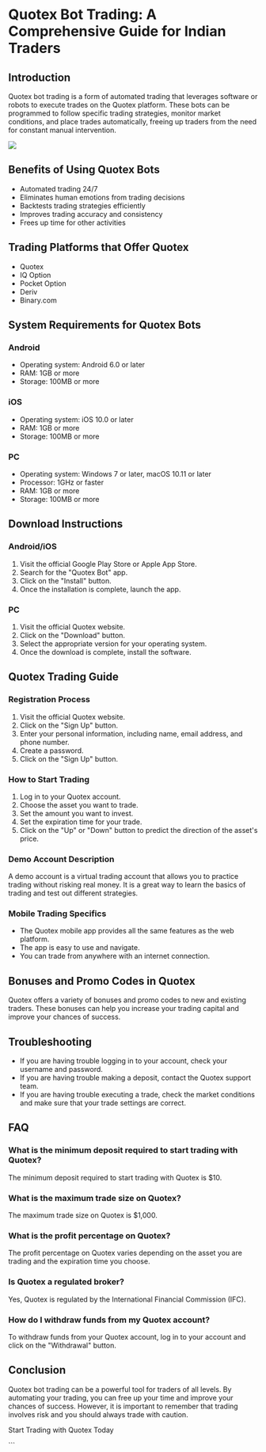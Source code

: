# Quotex Bot Trading: A Comprehensive Guide for Indian Traders

## Introduction

Quotex bot trading is a form of automated trading that leverages
software or robots to execute trades on the Quotex platform. These bots
can be programmed to follow specific trading strategies, monitor market
conditions, and place trades automatically, freeing up traders from the
need for constant manual intervention.

[![](https://static.quotex.io/files/4_en/300_250.jpg)](https://traff.sbs/brokerqxlid)

## Benefits of Using Quotex Bots

-   Automated trading 24/7
-   Eliminates human emotions from trading decisions
-   Backtests trading strategies efficiently
-   Improves trading accuracy and consistency
-   Frees up time for other activities

## Trading Platforms that Offer Quotex

-   Quotex
-   IQ Option
-   Pocket Option
-   Deriv
-   Binary.com

## System Requirements for Quotex Bots

### Android

-   Operating system: Android 6.0 or later
-   RAM: 1GB or more
-   Storage: 100MB or more

### iOS

-   Operating system: iOS 10.0 or later
-   RAM: 1GB or more
-   Storage: 100MB or more

### PC

-   Operating system: Windows 7 or later, macOS 10.11 or later
-   Processor: 1GHz or faster
-   RAM: 1GB or more
-   Storage: 100MB or more

## Download Instructions

### Android/iOS

1.  Visit the official Google Play Store or Apple App Store.
2.  Search for the "Quotex Bot" app.
3.  Click on the "Install" button.
4.  Once the installation is complete, launch the app.

### PC

1.  Visit the official Quotex website.
2.  Click on the "Download" button.
3.  Select the appropriate version for your operating system.
4.  Once the download is complete, install the software.

## Quotex Trading Guide

### Registration Process

1.  Visit the official Quotex website.
2.  Click on the "Sign Up" button.
3.  Enter your personal information, including name, email address, and
    phone number.
4.  Create a password.
5.  Click on the "Sign Up" button.

### How to Start Trading

1.  Log in to your Quotex account.
2.  Choose the asset you want to trade.
3.  Set the amount you want to invest.
4.  Set the expiration time for your trade.
5.  Click on the "Up" or "Down" button to predict the
    direction of the asset\'s price.

### Demo Account Description

A demo account is a virtual trading account that allows you to practice
trading without risking real money. It is a great way to learn the
basics of trading and test out different strategies.

### Mobile Trading Specifics

-   The Quotex mobile app provides all the same features as the web
    platform.
-   The app is easy to use and navigate.
-   You can trade from anywhere with an internet connection.

## Bonuses and Promo Codes in Quotex

Quotex offers a variety of bonuses and promo codes to new and existing
traders. These bonuses can help you increase your trading capital and
improve your chances of success.

## Troubleshooting

-   If you are having trouble logging in to your account, check your
    username and password.
-   If you are having trouble making a deposit, contact the Quotex
    support team.
-   If you are having trouble executing a trade, check the market
    conditions and make sure that your trade settings are correct.

## FAQ

### What is the minimum deposit required to start trading with Quotex?

The minimum deposit required to start trading with Quotex is \$10.

### What is the maximum trade size on Quotex?

The maximum trade size on Quotex is \$1,000.

### What is the profit percentage on Quotex?

The profit percentage on Quotex varies depending on the asset you are
trading and the expiration time you choose.

### Is Quotex a regulated broker?

Yes, Quotex is regulated by the International Financial Commission
(IFC).

### How do I withdraw funds from my Quotex account?

To withdraw funds from your Quotex account, log in to your account and
click on the "Withdrawal" button.

## Conclusion

Quotex bot trading can be a powerful tool for traders of all levels. By
automating your trading, you can free up your time and improve your
chances of success. However, it is important to remember that trading
involves risk and you should always trade with caution.

Start Trading with Quotex Today

\`\`\`

